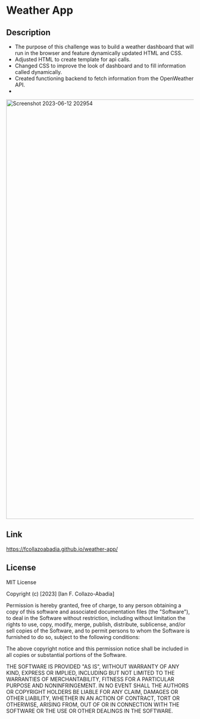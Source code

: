 # Weather App

## Description

- The purpose of this challenge was to build a weather dashboard that will run in the browser and feature dynamically updated HTML and CSS.
- Adjusted HTML to create template for api calls.
- Changed CSS to improve the look of dashboard and to fill information called dynamically.
- Created functioning backend to fetch information from the OpenWeather API.
- 

<img width="1125" alt="Screenshot 2023-06-12 202954" src="https://github.com/fcollazoabadia/weather-app/assets/123603271/3cec7456-c84b-481a-9ac8-7aee855d8e8f">

## Link

https://fcollazoabadia.github.io/weather-app/

## License
MIT License

Copyright (c) [2023] [Ian F. Collazo-Abadia]

Permission is hereby granted, free of charge, to any person obtaining a copy
of this software and associated documentation files (the "Software"), to deal
in the Software without restriction, including without limitation the rights
to use, copy, modify, merge, publish, distribute, sublicense, and/or sell
copies of the Software, and to permit persons to whom the Software is
furnished to do so, subject to the following conditions:

The above copyright notice and this permission notice shall be included in all
copies or substantial portions of the Software.

THE SOFTWARE IS PROVIDED "AS IS", WITHOUT WARRANTY OF ANY KIND, EXPRESS OR
IMPLIED, INCLUDING BUT NOT LIMITED TO THE WARRANTIES OF MERCHANTABILITY,
FITNESS FOR A PARTICULAR PURPOSE AND NONINFRINGEMENT. IN NO EVENT SHALL THE
AUTHORS OR COPYRIGHT HOLDERS BE LIABLE FOR ANY CLAIM, DAMAGES OR OTHER
LIABILITY, WHETHER IN AN ACTION OF CONTRACT, TORT OR OTHERWISE, ARISING FROM,
OUT OF OR IN CONNECTION WITH THE SOFTWARE OR THE USE OR OTHER DEALINGS IN THE
SOFTWARE.
